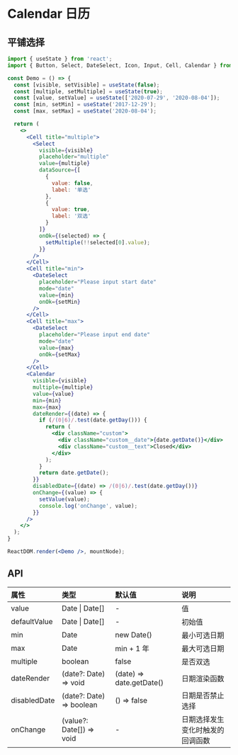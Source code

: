# Calendar 日历

## 平铺选择

```jsx
import { useState } from 'react';
import { Button, Select, DateSelect, Icon, Input, Cell, Calendar } from 'zarm';

const Demo = () => {
  const [visible, setVisible] = useState(false);
  const [multiple, setMultiple] = useState(true);
  const [value, setValue] = useState(['2020-07-29', '2020-08-04']);
  const [min, setMin] = useState('2017-12-29');
  const [max, setMax] = useState('2020-08-04');

  return (
    <>
      <Cell title="multiple">
        <Select
          visible={visible}
          placeholder="multiple"
          value={multiple}
          dataSource={[
            {
              value: false,
              label: '单选'
            },
            {
              value: true,
              label: '双选'
            }
          ]}
          onOk={(selected) => {
            setMultiple(!!selected[0].value);
          }}
        />
      </Cell>
      <Cell title="min">
        <DateSelect
          placeholder="Please input start date"
          mode="date"
          value={min}
          onOk={setMin}
        />
      </Cell>
      <Cell title="max">
        <DateSelect
          placeholder="Please input end date"
          mode="date"
          value={max}
          onOk={setMax}
        />
      </Cell>
      <Calendar
        visible={visible}
        multiple={multiple}
        value={value}
        min={min}
        max={max}
        dateRender={(date) => {
          if (/(0|6)/.test(date.getDay())) {
            return (
              <div className="custom">
                <div className="custom__date">{date.getDate()}</div>
                <div className="custom__text">Closed</div>
              </div>
            );
          }
          return date.getDate();
        }}
        disabledDate={(date) => /(0|6)/.test(date.getDay())}
        onChange={(value) => {
          setValue(value);
          console.log('onChange', value);
        }}
      />
    </>
  );
}

ReactDOM.render(<Demo />, mountNode);
```

## API

| 属性 | 类型 | 默认值 | 说明 |
| :--- | :--- | :--- | :--- |
| value | Date \| Date[] | - | 值 |
| defaultValue | Date \| Date[] | - | 初始值 |
| min | Date | new Date() | 最小可选日期 |
| max | Date | min + 1 年 | 最大可选日期 |
| multiple | boolean | false | 是否双选 |
| dateRender | (date?: Date) => void | (date) => date.getDate() | 日期渲染函数 |
| disabledDate | (date?: Date) => boolean | () => false | 日期是否禁止选择 |
| onChange | (value?: Date[]) => void | - | 日期选择发生变化时触发的回调函数 |
